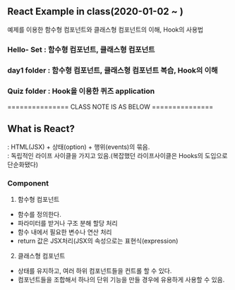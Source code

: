 ## React Example in class(2020-01-02 ~ )

예제를 이용한 함수형 컴포넌트와 클래스형 컴포넌트의 이해, Hook의 사용법

### Hello- Set : 함수형 컴포넌트, 클래스형 컴포넌트

### day1 folder : 함수형 컴포넌트, 클래스형 컴포넌트 복습, Hook의 이해 

### Quiz folder : Hook을 이용한 퀴즈 application 




 =============== CLASS NOTE IS AS BELOW =============== 
 
 
 
 
## What is React?
: HTML(JSX) + 상태(option) + 행위(events)의 묶음. <br>
: 독립적인 라이프 사이클을 가지고 있음.(복잡했던 라이프사이클은 Hooks의 도입으로 단순화됐다) <br>

### Component 
1. 함수형 컴포넌트 <br>
- 함수를 정의한다.  
- 파라미터를 받거나 구조 분해 할당 처리  
- 함수 내에서 필요한 변수나 연산 처리  
- return 값은 JSX처리(JSX의 속성으로는 표현식(expression) 

2. 클래스형 컴포넌트 <br>
- 상태를 유지하고, 여러 하위 컴포넌트들을 컨트롤 할 수 있다.  
- 컴포넌트들을 조합해서 하나의 단위 기능을 만들 경우에 유용하게 사용할 수 있음.  



